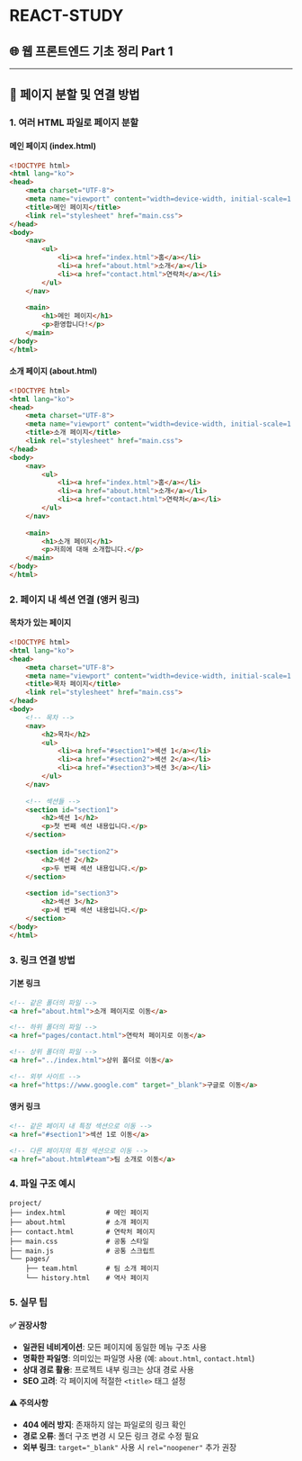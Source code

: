 # REACT-STUDY

## 🌐 웹 프론트엔드 기초 정리 Part 1

---

## 📄 페이지 분할 및 연결 방법

### 1. 여러 HTML 파일로 페이지 분할

#### 메인 페이지 (index.html)
```html
<!DOCTYPE html>
<html lang="ko">
<head>
    <meta charset="UTF-8">
    <meta name="viewport" content="width=device-width, initial-scale=1.0">
    <title>메인 페이지</title>
    <link rel="stylesheet" href="main.css">
</head>
<body>
    <nav>
        <ul>
            <li><a href="index.html">홈</a></li>
            <li><a href="about.html">소개</a></li>
            <li><a href="contact.html">연락처</a></li>
        </ul>
    </nav>
    
    <main>
        <h1>메인 페이지</h1>
        <p>환영합니다!</p>
    </main>
</body>
</html>
```

#### 소개 페이지 (about.html)
```html
<!DOCTYPE html>
<html lang="ko">
<head>
    <meta charset="UTF-8">
    <meta name="viewport" content="width=device-width, initial-scale=1.0">
    <title>소개 페이지</title>
    <link rel="stylesheet" href="main.css">
</head>
<body>
    <nav>
        <ul>
            <li><a href="index.html">홈</a></li>
            <li><a href="about.html">소개</a></li>
            <li><a href="contact.html">연락처</a></li>
        </ul>
    </nav>
    
    <main>
        <h1>소개 페이지</h1>
        <p>저희에 대해 소개합니다.</p>
    </main>
</body>
</html>
```

### 2. 페이지 내 섹션 연결 (앵커 링크)

#### 목차가 있는 페이지
```html
<!DOCTYPE html>
<html lang="ko">
<head>
    <meta charset="UTF-8">
    <meta name="viewport" content="width=device-width, initial-scale=1.0">
    <title>목차 페이지</title>
    <link rel="stylesheet" href="main.css">
</head>
<body>
    <!-- 목차 -->
    <nav>
        <h2>목차</h2>
        <ul>
            <li><a href="#section1">섹션 1</a></li>
            <li><a href="#section2">섹션 2</a></li>
            <li><a href="#section3">섹션 3</a></li>
        </ul>
    </nav>
    
    <!-- 섹션들 -->
    <section id="section1">
        <h2>섹션 1</h2>
        <p>첫 번째 섹션 내용입니다.</p>
    </section>
    
    <section id="section2">
        <h2>섹션 2</h2>
        <p>두 번째 섹션 내용입니다.</p>
    </section>
    
    <section id="section3">
        <h2>섹션 3</h2>
        <p>세 번째 섹션 내용입니다.</p>
    </section>
</body>
</html>
```

### 3. 링크 연결 방법

#### 기본 링크
```html
<!-- 같은 폴더의 파일 -->
<a href="about.html">소개 페이지로 이동</a>

<!-- 하위 폴더의 파일 -->
<a href="pages/contact.html">연락처 페이지로 이동</a>

<!-- 상위 폴더의 파일 -->
<a href="../index.html">상위 폴더로 이동</a>

<!-- 외부 사이트 -->
<a href="https://www.google.com" target="_blank">구글로 이동</a>
```

#### 앵커 링크
```html
<!-- 같은 페이지 내 특정 섹션으로 이동 -->
<a href="#section1">섹션 1로 이동</a>

<!-- 다른 페이지의 특정 섹션으로 이동 -->
<a href="about.html#team">팀 소개로 이동</a>
```

### 4. 파일 구조 예시

```
project/
├── index.html          # 메인 페이지
├── about.html          # 소개 페이지
├── contact.html        # 연락처 페이지
├── main.css            # 공통 스타일
├── main.js             # 공통 스크립트
└── pages/
    ├── team.html       # 팀 소개 페이지
    └── history.html    # 역사 페이지
```

### 5. 실무 팁

#### ✅ 권장사항
- **일관된 네비게이션**: 모든 페이지에 동일한 메뉴 구조 사용
- **명확한 파일명**: 의미있는 파일명 사용 (예: `about.html`, `contact.html`)
- **상대 경로 활용**: 프로젝트 내부 링크는 상대 경로 사용
- **SEO 고려**: 각 페이지에 적절한 `<title>` 태그 설정

#### ⚠️ 주의사항
- **404 에러 방지**: 존재하지 않는 파일로의 링크 확인
- **경로 오류**: 폴더 구조 변경 시 모든 링크 경로 수정 필요
- **외부 링크**: `target="_blank"` 사용 시 `rel="noopener"` 추가 권장